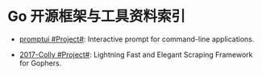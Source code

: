 # Go 开源框架与工具资料索引

- [promptui #Project#](https://github.com/manifoldco/promptui): Interactive prompt for command-line applications.

- [2017-Colly #Project#](https://github.com/gocolly/colly): Lightning Fast and Elegant Scraping Framework for Gophers.
